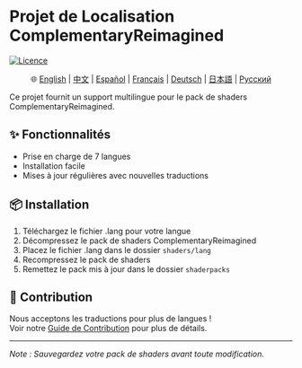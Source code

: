 # Projet de Localisation ComplementaryReimagined

[![Licence](https://img.shields.io/badge/License-MIT-blue.svg)](../../LICENSE)

<div align="center">

🌐 [English](../../README.md) | [中文](README.zh.md) | [Español](README.es.md) | [Français](#) | [Deutsch](README.de.md) | [日本語](README.ja.md) | [Русский](README.ru.md)

</div>

Ce projet fournit un support multilingue pour le pack de shaders ComplementaryReimagined.

## ✨ Fonctionnalités
- Prise en charge de 7 langues
- Installation facile
- Mises à jour régulières avec nouvelles traductions

## 📦 Installation
1. Téléchargez le fichier .lang pour votre langue
2. Décompressez le pack de shaders ComplementaryReimagined
3. Placez le fichier .lang dans le dossier `shaders/lang`
4. Recompressez le pack de shaders
5. Remettez le pack mis à jour dans le dossier `shaderpacks`

## 🤝 Contribution
Nous acceptons les traductions pour plus de langues !  
Voir notre [Guide de Contribution](CONTRIBUTING.fr.md) pour plus de détails.

---

*Note : Sauvegardez votre pack de shaders avant toute modification.*
